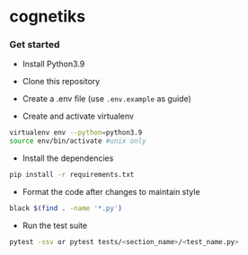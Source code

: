 # cognetiks

### Get started
- Install Python3.9
- Clone this repository
- Create a .env file (use `.env.example` as guide)

- Create and activate virtualenv
```bash
virtualenv env --python=python3.9
source env/bin/activate #unix only
```
- Install the dependencies
```bash
pip install -r requirements.txt
```

- Format the code after changes to maintain style
```bash
black $(find . -name '*.py')
```

- Run the test suite
```bash
pytest -ssv or pytest tests/<section_name>/<test_name.py>
```


